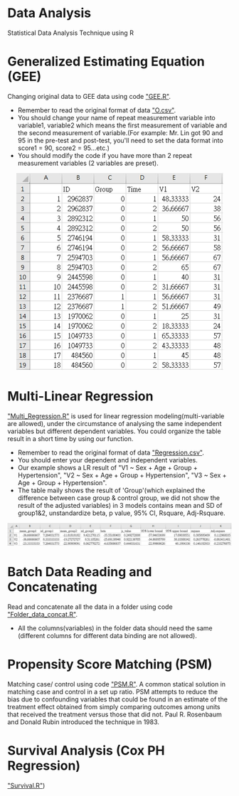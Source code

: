 # Data Analysis
Statistical Data Analysis Technique using R

# Generalized Estimating Equation (GEE)
Changing original data to GEE data using code ["GEE.R"](https://github.com/xup6YJ/Data-Analysis/blob/main/Code/GEE.R).
- Remember to read the original format of data ["O.csv"](https://github.com/xup6YJ/Data-Analysis/blob/main/Example%20Data/O.csv).
- You should change your name of repeat measurement variable into variable1, variable2 which means the first measurement of variable and the second measurement of variable.(For example: Mr. Lin got 90 and 95 in the pre-test and post-test, you'll need to set the data format into score1 = 90, score2 = 95...etc.)
- You should modify the code if you have more than 2 repeat measurement variables (2 variables are preset).

<p align="center">
  <img src="Example Picture/GEE.jpg">
</p>

# Multi-Linear Regression
["Multi_Regression.R"](https://github.com/xup6YJ/Data-Analysis/blob/main/Code/Multi_Regression.R) is used for linear regression modeling(multi-variable are allowed), under the circumstance of analysing the same independent variables but different dependent variables. You could organize the table result in a short time by using our function.
- Remember to read the original format of data ["Regression.csv"](https://github.com/xup6YJ/Data-Analysis/blob/main/Example%20Data/Regression.csv).
- You should enter your dependent and independent variables.
- Our example shows a LR result of "V1 ~ Sex + Age + Group + Hypertension", "V2 ~ Sex + Age + Group + Hypertension", "V3 ~ Sex + Age + Group + Hypertension".
- The table maily shows the result of 'Group'(which explained the difference between case group & control group, we did not show the result of the adjusted variables) in 3 models  contains mean and SD of group1&2, unstandardize beta, p value, 95% CI, Rsquare, Adj-Rsquare.

<p align="center">
  <img src="Example Picture/Multi-Regression.jpg">
</p>

# Batch Data Reading and Concatenating
Read and concatenate all the data in a folder using code ["Folder_data_concat.R"](https://github.com/xup6YJ/Data-Analysis/blob/main/Code/Folder_data_concat.R).
- All the columns(variables) in the folder data should need the same (different columns for different data binding are not allowed).

# Propensity Score Matching (PSM)
Matching case/ control using code ["PSM.R"](https://github.com/xup6YJ/Data-Analysis/blob/main/Code/PSM.R).
A common statical solution in matching case and control in a set up ratio. PSM attempts to reduce the bias due to confounding variables that could be found in an estimate of the treatment effect obtained from simply comparing outcomes among units that received the treatment versus those that did not. Paul R. Rosenbaum and Donald Rubin introduced the technique in 1983.

# Survival Analysis (Cox PH Regression)
["Survival.R"](https://github.com/xup6YJ/Data-Analysis/blob/main/Code/Survival.R))

